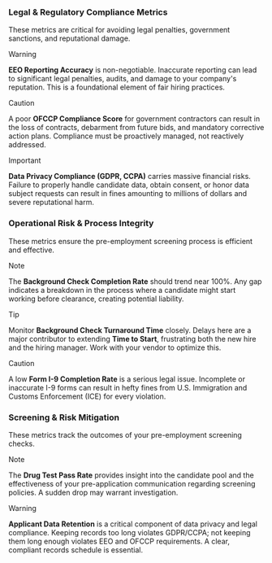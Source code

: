 ### **Legal & Regulatory Compliance Metrics**

These metrics are critical for avoiding legal penalties, government sanctions, and reputational damage.

> [!WARNING]
> **EEO Reporting Accuracy** is non-negotiable. Inaccurate reporting can lead to significant legal penalties, audits, and damage to your company's reputation. This is a foundational element of fair hiring practices.

> [!CAUTION]
> A poor **OFCCP Compliance Score** for government contractors can result in the loss of contracts, debarment from future bids, and mandatory corrective action plans. Compliance must be proactively managed, not reactively addressed.

> [!IMPORTANT]
> **Data Privacy Compliance (GDPR, CCPA)** carries massive financial risks. Failure to properly handle candidate data, obtain consent, or honor data subject requests can result in fines amounting to millions of dollars and severe reputational harm.

### **Operational Risk & Process Integrity**

These metrics ensure the pre-employment screening process is efficient and effective.

> [!NOTE]
> The **Background Check Completion Rate** should trend near 100%. Any gap indicates a breakdown in the process where a candidate might start working before clearance, creating potential liability.

> [!TIP]
> Monitor **Background Check Turnaround Time** closely. Delays here are a major contributor to extending **Time to Start**, frustrating both the new hire and the hiring manager. Work with your vendor to optimize this.

> [!CAUTION]
> A low **Form I-9 Completion Rate** is a serious legal issue. Incomplete or inaccurate I-9 forms can result in hefty fines from U.S. Immigration and Customs Enforcement (ICE) for every violation.

### **Screening & Risk Mitigation**

These metrics track the outcomes of your pre-employment screening checks.

> [!NOTE]
> The **Drug Test Pass Rate** provides insight into the candidate pool and the effectiveness of your pre-application communication regarding screening policies. A sudden drop may warrant investigation.

> [!WARNING]
> **Applicant Data Retention** is a critical component of data privacy and legal compliance. Keeping records too long violates GDPR/CCPA; not keeping them long enough violates EEO and OFCCP requirements. A clear, compliant records schedule is essential.
